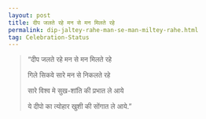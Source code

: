 ```yaml
---
layout: post
title: दीप जलते रहे मन से मन मिलते रहे
permalink: dip-jaltey-rahe-man-se-man-miltey-rahe.html
tag: Celebration-Status
---
```

> “दीप जलते रहे मन से मन मिलते रहे 
> 
> गिले सिकवे सारे मन से निकलते रहे
> 
> सारे विश्व मे सुख-शांति की प्रभात ले आये 
> 
> ये दीपो का त्योहार खुशी की सोंगात ले आये.”
